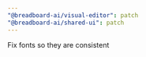```yaml
---
"@breadboard-ai/visual-editor": patch
"@breadboard-ai/shared-ui": patch
---
```


Fix fonts so they are consistent
